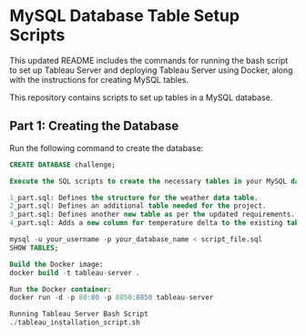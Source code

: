 # MySQL Database Table Setup Scripts

This updated README includes the commands for running the bash script to set up Tableau Server and deploying Tableau Server using Docker, along with the instructions for creating MySQL tables.



This repository contains scripts to set up tables in a MySQL database.

## Part 1: Creating the Database

Run the following command to create the database:

```sql
CREATE DATABASE challenge;

Execute the SQL scripts to create the necessary tables in your MySQL database. These scripts are divided into four parts:

1_part.sql: Defines the structure for the weather data table.
2_part.sql: Defines an additional table needed for the project.
3_part.sql: Defines another new table as per the updated requirements.
4_part.sql: Adds a new column for temperature delta to the existing tables.

mysql -u your_username -p your_database_name < script_file.sql
SHOW TABLES;

Build the Docker image:
docker build -t tableau-server .

Run the Docker container:
docker run -d -p 80:80 -p 8850:8850 tableau-server

Running Tableau Server Bash Script
./tableau_installation_script.sh

